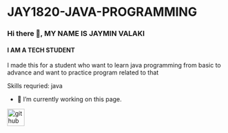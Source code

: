 # JAY1820-JAVA-PROGRAMMING
### Hi there 👋, MY NAME IS JAYMIN VALAKI
#### I AM A TECH STUDENT
I made this for a student who want to learn java programming from basic to advance
and want to practice program related to that

Skills requried: java

- 🔭 I’m currently working on this page. 


[<img src='https://cdn.jsdelivr.net/npm/simple-icons@3.0.1/icons/github.svg' alt='github' height='40'>](https://github.com/JAY1820/JAVA-PROGRAMMING)  

